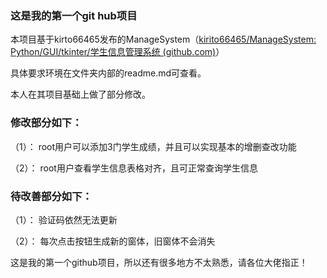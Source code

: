 ### 这是我的第一个git hub项目

本项目基于kirto66465发布的ManageSystem（[kirito66465/ManageSystem: Python/GUI/tkinter/学生信息管理系统 (github.com)](https://github.com/kirito66465/ManageSystem)）

具体要求环境在文件夹内部的readme.md可查看。

本人在其项目基础上做了部分修改。

### 修改部分如下：

（1）： root用户可以添加3门学生成绩，并且可以实现基本的增删查改功能

（2）： root用户查看学生信息表格对齐，且可正常查询学生信息

### 待改善部分如下：

（1）： 验证码依然无法更新

（2）： 每次点击按钮生成新的窗体，旧窗体不会消失

这是我的第一个github项目，所以还有很多地方不太熟悉，请各位大佬指正！
